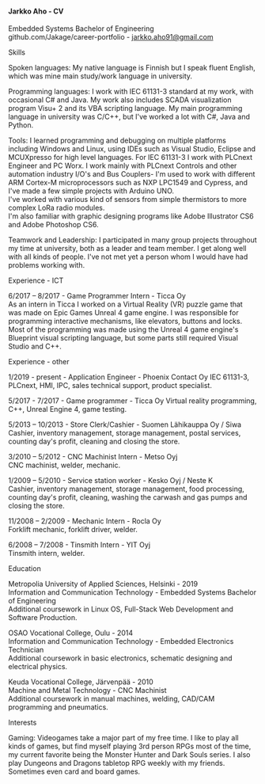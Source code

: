 #### Jarkko Aho - CV  
Embedded Systems Bachelor of Engineering  
github.com/Jakage/career-portfolio - jarkko.aho91@gmail.com  
  
Skills  
  
Spoken languages: My native language is Finnish but I speak fluent English, which was mine main study/work language in university.  
  
Programming languages: I work with IEC 61131-3 standard at my work, with occasional C# and Java. My work also includes SCADA visualization program Visu+ 2 and its VBA scripting language.
My main programming language in university was C/C++, but I've worked a lot with C#, Java and Python.   
  
Tools: I learned programming and debugging on multiple platforms including Windows and Linux, using IDEs such as Visual Studio, Eclipse and MCUXpresso for high level languages. For IEC 61131-3 I work with PLCnext Engineer and PC Worx.
I work mainly with PLCnext Controls and other automation industry I/O's and Bus Couplers-
I'm used to work with different ARM Cortex-M microprocessors such as NXP LPC1549 and Cypress, and I've made a few simple projects with Arduino UNO.  
I've worked with various kind of sensors from simple thermistors to more complex LoRa radio modules.  
I'm also familiar with graphic designing programs like Adobe Illustrator CS6 and Adobe Photoshop CS6.
  
Teamwork and Leadership: I participated in many group projects throughout my time at university, both as a leader and team member. I get along well with all kinds of people. I've not met yet a person whom I would have had problems working with.  
  
Experience - ICT  
  
6/2017 – 8/2017 - Game Programmer Intern - Ticca Oy  
As an intern in Ticca I worked on a Virtual Reality (VR) puzzle game that was made on Epic Games Unreal 4 game engine. I was responsible for programming interactive mechanisms, like elevators, buttons and locks. Most of the programming was made using the Unreal 4 game engine's Blueprint visual scripting language, but some parts still required Visual Studio and C++.  
  
Experience - other  

1/2019 - present - Application Engineer - Phoenix Contact Oy
IEC 61131-3, PLCnext, HMI, IPC, sales technical support, product specialist.

5/2017 - 7/2017 - Game programmer - Ticca Oy
Virtual reality programming, C++, Unreal Engine 4, game testing.
  
5/2013 – 10/2013 - Store Clerk/Cashier - Suomen Lähikauppa Oy / Siwa  
Cashier, inventory management, storage management, postal services, counting day's profit, cleaning and closing the store.  
  
3/2010 – 5/2012 - CNC Machinist Intern - Metso Oyj  
CNC machinist, welder, mechanic.  
  
1/2009 – 5/2010 - Service station worker - Kesko Oyj / Neste K  
Cashier, inventory management, storage management, food processing, counting day's profit, cleaning, washing the carwash and gas pumps and closing the store.  
  
11/2008 – 2/2009 - Mechanic Intern - Rocla Oy  
Forklift mechanic, forklift driver, welder.  
  
6/2008 – 7/2008 - Tinsmith Intern - YIT Oyj  
Tinsmith intern, welder.  
  
Education  
  
Metropolia University of Applied Sciences, Helsinki - 2019  
Information and Communication Technology - Embedded Systems Bachelor of Engineering  
Additional coursework in Linux OS, Full-Stack Web Development and Software Production.  
  
OSAO Vocational College, Oulu - 2014  
Information and Communication Technology - Embedded Electronics Technician  
Additional coursework in basic electronics, schematic designing and electrical physics.  
  
Keuda Vocational College, Järvenpää - 2010  
Machine and Metal Technology - CNC Machinist  
Additional coursework in manual machines, welding, CAD/CAM programming and pneumatics.  
  
Interests  
  
Gaming: Videogames take a major part of my free time. I like to play all kinds of games, but find myself playing 3rd person RPGs most of the time, my current favorite being the Monster Hunter and Dark Souls series. I also play Dungeons and Dragons tabletop RPG weekly with my friends. Sometimes even card and board games.  




